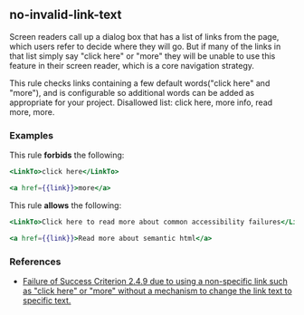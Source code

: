 ## no-invalid-link-text

Screen readers call up a dialog box that has a list of links from the page, which users refer to decide where they will go. But if many of the links in that list simply say "click here" or "more" they will be unable to use this feature in their screen reader, which is a core navigation strategy.

This rule checks links containing a few default words("click here" and "more"), and is configurable so additional words can be added as appropriate for your project. Disallowed list: click here, more info, read more, more. 

### Examples

This rule **forbids** the following:

```hbs
<LinkTo>click here</LinkTo>
```

```hbs
<a href={{link}}>more</a>
```

This rule **allows** the following:

```hbs
<LinkTo>Click here to read more about common accessibility failures</LinkTo>
```

```hbs
<a href={{link}}>Read more about semantic html</a>
```

### References

* [Failure of Success Criterion 2.4.9 due to using a non-specific link such as "click here" or "more" without a mechanism to change the link text to specific text.](https://www.w3.org/WAI/WCAG21/Techniques/failures/F84)
